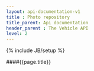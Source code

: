 ```yaml
---
layout: api-documentation-v1
title : Photo repository 
title_parent: Api documentation
header_parent : The Vehicle API
level: 2
---
```

{% include JB/setup %}

####{{page.title}}

 
